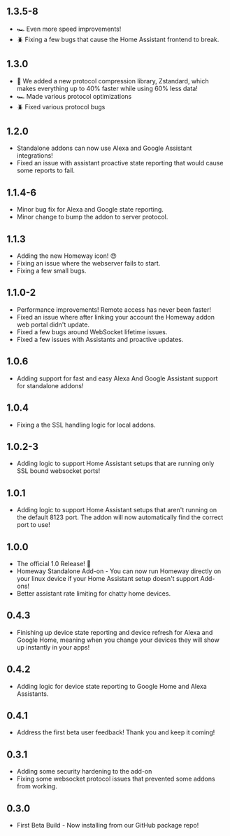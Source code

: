 <!-- https://developers.home-assistant.io/docs/add-ons/presentation#keeping-a-changelog -->
<!-- This is used in the homeway UI to show updates, so keep it up to date. -->

## 1.3.5-8

- 🏎️ Even more speed improvements!
- 🪲 Fixing a few bugs that cause the Home Assistant frontend to break.

## 1.3.0

- 🏇 We added a new protocol compression library, Zstandard, which makes everything up to 40% faster while using 60% less data!
- 🏎️ Made various protocol optimizations
- 🪲 Fixed various protocol bugs

## 1.2.0

- Standalone addons can now use Alexa and Google Assistant integrations!
- Fixed an issue with assistant proactive state reporting that would cause some reports to fail.

## 1.1.4-6

- Minor bug fix for Alexa and Google state reporting.
- Minor change to bump the addon to server protocol.

## 1.1.3

- Adding the new Homeway icon! 😍
- Fixing an issue where the webserver fails to start.
- Fixing a few small bugs.

## 1.1.0-2

- Performance improvements! Remote access has never been faster!
- Fixed an issue where after linking your account the Homeway addon web portal didn't update.
- Fixed a few bugs around WebSocket lifetime issues.
- Fixed a few issues with Assistants and proactive updates.

## 1.0.6

- Adding support for fast and easy Alexa And Google Assistant support for standalone addons!

## 1.0.4

- Fixing a the SSL handling logic for local addons.

## 1.0.2-3

- Adding logic to support Home Assistant setups that are running only SSL bound websocket ports!

## 1.0.1

- Adding logic to support Home Assistant setups that aren't running on the default 8123 port. The addon will now automatically find the correct port to use!

## 1.0.0

- The official 1.0 Release! 🥳
- Homeway Standalone Add-on - You can now run Homeway directly on your linux device if your Home Assistant setup doesn't support Add-ons!
- Better assistant rate limiting for chatty home devices.

## 0.4.3

- Finishing up device state reporting and device refresh for Alexa and Google Home, meaning when you change your devices they will show up instantly in your apps!

## 0.4.2

- Adding logic for device state reporting to Google Home and Alexa Assistants.

## 0.4.1

 - Address the first beta user feedback! Thank you and keep it coming!

## 0.3.1

- Adding some security hardening to the add-on
- Fixing some websocket protocol issues that prevented some addons from working.

## 0.3.0

- First Beta Build - Now installing from our GitHub package repo!
